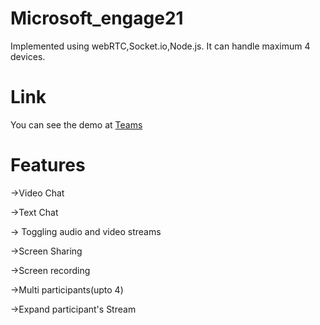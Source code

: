 # Microsoft_engage21

Implemented using webRTC,Socket.io,Node.js. It can handle maximum 4 devices.

# Link

You can see the demo at <a href="https://chat.1410inc.xyz">Teams</a>

# Features

->Video Chat
  
->Text Chat

-> Toggling audio and video streams

->Screen Sharing

->Screen recording

->Multi participants(upto 4)

->Expand participant's Stream
